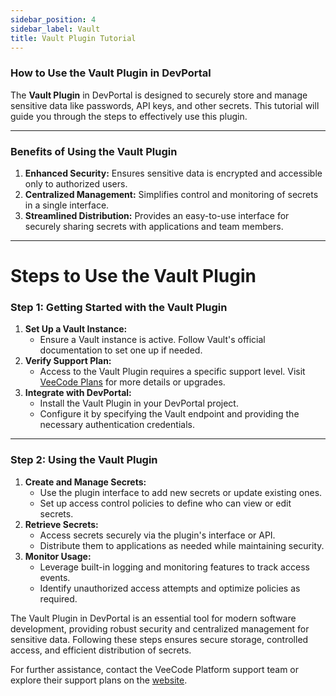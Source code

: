 ```yaml
---
sidebar_position: 4
sidebar_label: Vault
title: Vault Plugin Tutorial
---
```


### How to Use the Vault Plugin in DevPortal

The **Vault Plugin** in DevPortal is designed to securely store and manage sensitive data like passwords, API keys, and other secrets. This tutorial will guide you through the steps to effectively use this plugin.

---

### Benefits of Using the Vault Plugin

1. **Enhanced Security:** Ensures sensitive data is encrypted and accessible only to authorized users.
2. **Centralized Management:** Simplifies control and monitoring of secrets in a single interface.
3. **Streamlined Distribution:** Provides an easy-to-use interface for securely sharing secrets with applications and team members.

---

# Steps to Use the Vault Plugin

### Step 1: Getting Started with the Vault Plugin

1. **Set Up a Vault Instance:**
    - Ensure a Vault instance is active. Follow Vault's official documentation to set one up if needed.
2. **Verify Support Plan:**
    - Access to the Vault Plugin requires a specific support level. Visit [VeeCode Plans](https://platform.vee.codes/compare-plans/) for more details or upgrades.
3. **Integrate with DevPortal:**
    - Install the Vault Plugin in your DevPortal project.
    - Configure it by specifying the Vault endpoint and providing the necessary authentication credentials.

---

### Step 2: Using the Vault Plugin

1. **Create and Manage Secrets:**
    - Use the plugin interface to add new secrets or update existing ones.
    - Set up access control policies to define who can view or edit secrets.
2. **Retrieve Secrets:**
    - Access secrets securely via the plugin's interface or API.
    - Distribute them to applications as needed while maintaining security.
3. **Monitor Usage:**
    - Leverage built-in logging and monitoring features to track access events.
    - Identify unauthorized access attempts and optimize policies as required.

The Vault Plugin in DevPortal is an essential tool for modern software development, providing robust security and centralized management for sensitive data. Following these steps ensures secure storage, controlled access, and efficient distribution of secrets.

For further assistance, contact the VeeCode Platform support team or explore their support plans on the [website](https://platform.vee.codes/compare-plans/).


